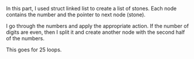 In this part, I used struct linked list to create a list of stones.
Each node contains the number and the pointer to next node (stone).

I go through the numbers and apply the appropriate action.
If the number of digits are even, then I split it and create another node
with the second half of the numbers.

This goes for 25 loops.